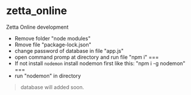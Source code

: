# zetta_online
Zetta Online development

- Remove folder "node modules"
- Rmove file "package-lock.json"
- change password of database in file "app.js"
- open command promp at directory and run file "npm i"
=== 
- If not install `nodemon` install nodemon first like this:
"npm i -g nodemon"
===
- run "nodemon" in directory

> database will added soon.